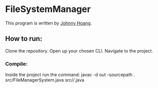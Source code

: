 # FileSystemManager

This program is written by [Johnny Hoang](https://github.com/flaakan).

## How to run:
Clone the repository.
Open up your chosen CLI.
Navigate to the project.

### Compile:
Inside the project run the command: javac -d out -sourcepath . src/FileManagerSystem.java src/*/*.java

